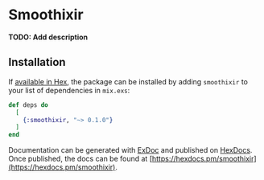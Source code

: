 # Smoothixir

**TODO: Add description**

## Installation

If [available in Hex](https://hex.pm/docs/publish), the package can be installed
by adding `smoothixir` to your list of dependencies in `mix.exs`:

```elixir
def deps do
  [
    {:smoothixir, "~> 0.1.0"}
  ]
end
```

Documentation can be generated with [ExDoc](https://github.com/elixir-lang/ex_doc)
and published on [HexDocs](https://hexdocs.pm). Once published, the docs can
be found at [https://hexdocs.pm/smoothixir](https://hexdocs.pm/smoothixir).

